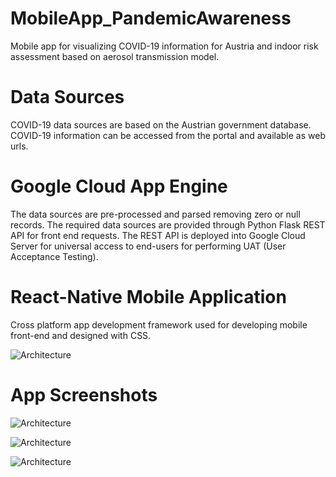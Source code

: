 # MobileApp_PandemicAwareness
Mobile app for visualizing COVID-19 information for Austria and indoor risk assessment based on aerosol transmission model.

# Data Sources
COVID-19 data sources are based on the Austrian government database. COVID-19 information can be accessed from the portal and available as web urls.

# Google Cloud App Engine
The data sources are pre-processed and parsed removing zero or null records. The required data sources are provided through Python Flask REST API for front end requests. The REST API is deployed into Google Cloud Server for universal access to end-users for performing UAT (User Acceptance Testing).

# React-Native Mobile Application
Cross platform app development framework used for developing mobile front-end and designed with CSS.

![Architecture]('./image/systemArchOverviewDiagram-Thesis.png')

# App Screenshots

![Architecture]('./image/overview&warningLevel.png')

![Architecture]('./image/allCharts.png')

![Architecture]('./image/model.png')
